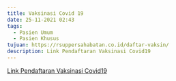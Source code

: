 ```yaml
---
title: Vaksinasi Covid 19
date: 25-11-2021 02:43
tags:
  - Pasien Umum
  - Pasien Khusus
tujuan: https://rsuppersahabatan.co.id/daftar-vaksin/
description: Link Pendaftaran Vaksinasi Covid19
---
```

[Link Pendaftaran Vaksinasi Covid19](https://rsuppersahabatan.co.id/daftar-vaksin/)